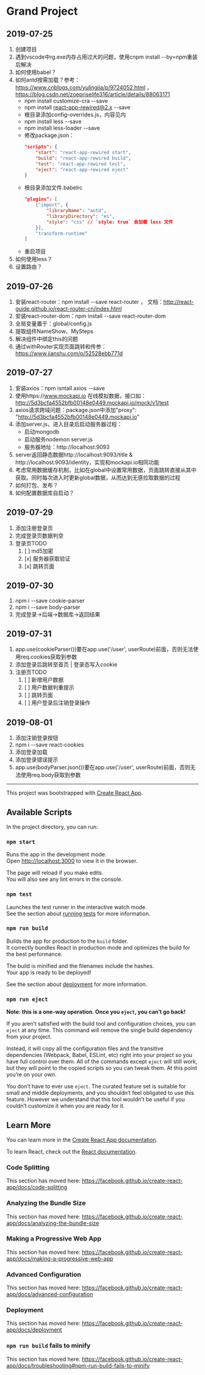 # Grand Project
## 2019-07-25
1. 创建项目
2. 遇到vscode中rg.exe内存占用过大的问题，使用cnpm install --by=npm重装后解决
3. 如何使用babel？
4. 如何antd按需加载？参考：https://www.cnblogs.com/yulingjia/p/9724052.html ， https://blog.csdn.net/zoepriselife316/article/details/88063171
   - npm install customize-cra --save
   - npm install react-app-rewired@2.x --save
   - 根目录添加config-overrides.js，内容见内
   - npm install less --save
   - npm install less-loader --save
   - 修改package.json：
        ```json 
        "scripts": {
            "start": "react-app-rewired start",
            "build": "react-app-rewired build",
            "test": "react-app-rewired test",
            "eject": "react-app-rewired eject"
        }
        ```
   - 根目录添加文件.babelrc
        ```json
        "plugins": [
            ["import", {
                "libraryName": "antd",
                "libraryDirectory": "es",
                "style": "css" // `style: true` 会加载 less 文件
            }],
            "transform-runtime"
        ]
        ```   
   - 重启项目
5. 如何使用less？
6. 设置路由？

## 2019-07-26
1. 安装react-router：npm install --save react-router ， 文档：http://react-guide.github.io/react-router-cn/index.html
2. 安装react-router-dom：npm install --save react-router-dom
3. 全局变量置于：global/config.js
4. 提取组件NameShow、MySteps
5. 解决组件中绑定this的问题
6. 通过withRouter实现页面跳转和传参：https://www.jianshu.com/p/52528ebb771d

## 2019-07-27
1. 安装axios：npm isntall axios --save
2. 使用https://www.mockapi.io 在线模拟数据，接口如：http://5d3bcfa4552bfb00148e0449.mockapi.io/mock/v1/test
3. axios请求跨域问题：package.json中添加"proxy": "http://5d3bcfa4552bfb00148e0449.mockapi.io"
4. 添加server.js，进入目录后启动服务器过程：
   - 启动mongodb
   - 启动服务nodemon server.js
   - 服务器地址：http://localhost:9093
5. server返回静态数据http://localhost:9093/title & http://localhost:9093/identity，实现和mockapi.io相同功能
6. 考虑常用数据缓存机制，比如在global中设置常用数据，页面跳转直接从其中获取。同时每次进入时更新global数据，从而达到无感拉取数据的过程
7. 如何打包、发布？
8. 如何配置数据库自启动？

## 2019-07-29
1. 添加注册登录页
2. 完成登录页数据判空
3. 登录页TODO
   1. [ ] md5加密
   2. [x] 服务器获取验证
   3. [x] 跳转页面

## 2019-07-30
1. npm i --save cookie-parser
2. npm i --save body-parser
3. 完成登录->后端->数据库->返回结果

## 2019-07-31
1. app.use(cookieParser())要在app.use('/user', userRoute)前面，否则无法使用req.cookies获取到参数
2. 添加登录后跳转至首页 | 登录态写入cookie 
3. 注册页TODO
   1. [ ] 新增用户数据
   2. [ ] 用户数据判重提示
   3. [ ] 跳转页面
   4. [ ] 用户登录后注销登录操作

## 2019-08-01
1. 添加注销登录按钮
2. npm i --save react-cookies
3. 添加登录加载
4. 添加登录错误提示
5. app.use(bodyParser.json())要在app.use('/user', userRoute)前面，否则无法使用req.body获取到参数


----
This project was bootstrapped with [Create React App](https://github.com/facebook/create-react-app).

## Available Scripts

In the project directory, you can run:

### `npm start`

Runs the app in the development mode.<br>
Open [http://localhost:3000](http://localhost:3000) to view it in the browser.

The page will reload if you make edits.<br>
You will also see any lint errors in the console.

### `npm test`

Launches the test runner in the interactive watch mode.<br>
See the section about [running tests](https://facebook.github.io/create-react-app/docs/running-tests) for more information.

### `npm run build`

Builds the app for production to the `build` folder.<br>
It correctly bundles React in production mode and optimizes the build for the best performance.

The build is minified and the filenames include the hashes.<br>
Your app is ready to be deployed!

See the section about [deployment](https://facebook.github.io/create-react-app/docs/deployment) for more information.

### `npm run eject`

**Note: this is a one-way operation. Once you `eject`, you can’t go back!**

If you aren’t satisfied with the build tool and configuration choices, you can `eject` at any time. This command will remove the single build dependency from your project.

Instead, it will copy all the configuration files and the transitive dependencies (Webpack, Babel, ESLint, etc) right into your project so you have full control over them. All of the commands except `eject` will still work, but they will point to the copied scripts so you can tweak them. At this point you’re on your own.

You don’t have to ever use `eject`. The curated feature set is suitable for small and middle deployments, and you shouldn’t feel obligated to use this feature. However we understand that this tool wouldn’t be useful if you couldn’t customize it when you are ready for it.

## Learn More

You can learn more in the [Create React App documentation](https://facebook.github.io/create-react-app/docs/getting-started).

To learn React, check out the [React documentation](https://reactjs.org/).

### Code Splitting

This section has moved here: https://facebook.github.io/create-react-app/docs/code-splitting

### Analyzing the Bundle Size

This section has moved here: https://facebook.github.io/create-react-app/docs/analyzing-the-bundle-size

### Making a Progressive Web App

This section has moved here: https://facebook.github.io/create-react-app/docs/making-a-progressive-web-app

### Advanced Configuration

This section has moved here: https://facebook.github.io/create-react-app/docs/advanced-configuration

### Deployment

This section has moved here: https://facebook.github.io/create-react-app/docs/deployment

### `npm run build` fails to minify

This section has moved here: https://facebook.github.io/create-react-app/docs/troubleshooting#npm-run-build-fails-to-minify
